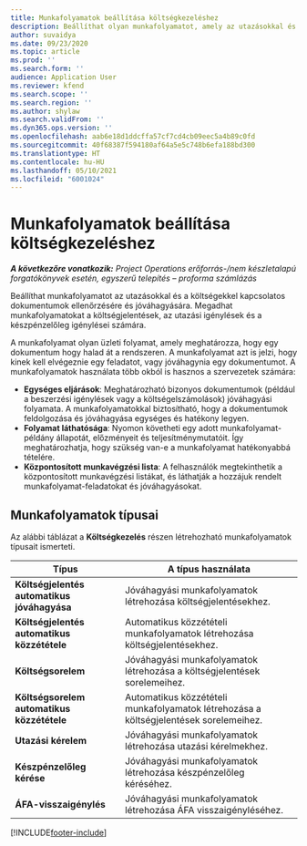 ```yaml
---
title: Munkafolyamatok beállítása költségkezeléshez
description: Beállíthat olyan munkafolyamatot, amely az utazásokkal és a költségekkel kapcsolatos dokumentumok ellenőrzésére és jóváhagyására szolgál.
author: suvaidya
ms.date: 09/23/2020
ms.topic: article
ms.prod: ''
ms.search.form: ''
audience: Application User
ms.reviewer: kfend
ms.search.scope: ''
ms.search.region: ''
ms.author: shylaw
ms.search.validFrom: ''
ms.dyn365.ops.version: ''
ms.openlocfilehash: aab6e18d1ddcffa57cf7cd4cb09eec5a4b89c0fd
ms.sourcegitcommit: 40f68387f594180af64a5e5c748b6efa188bd300
ms.translationtype: HT
ms.contentlocale: hu-HU
ms.lasthandoff: 05/10/2021
ms.locfileid: "6001024"
---
```

# <a name="set-up-workflows-for-expense-management"></a>Munkafolyamatok beállítása költségkezeléshez

_**A következőre vonatkozik:** Project Operations erőforrás-/nem készletalapú forgatókönyvek esetén, egyszerű telepítés – proforma számlázás_

Beállíthat munkafolyamatot az utazásokkal és a költségekkel kapcsolatos dokumentumok ellenőrzésére és jóváhagyására. Megadhat munkafolyamatokat a költségjelentések, az utazási igénylések és a készpénzelőleg igénylései számára.

A munkafolyamat olyan üzleti folyamat, amely meghatározza, hogy egy dokumentum hogy halad át a rendszeren. A munkafolyamat azt is jelzi, hogy kinek kell elvégeznie egy feladatot, vagy jóváhagynia egy dokumentumot. A munkafolyamatok használata több okból is hasznos a szervezetek számára:

- **Egységes eljárások**: Meghatározható bizonyos dokumentumok (például a beszerzési igénylések vagy a költségelszámolások) jóváhagyási folyamata. A munkafolyamatokkal biztosítható, hogy a dokumentumok feldolgozása és jóváhagyása egységes és hatékony legyen.
- **Folyamat láthatósága**: Nyomon követheti egy adott munkafolyamat-példány állapotát, előzményeit és teljesítménymutatóit. Így meghatározhatja, hogy szükség van-e a munkafolyamat hatékonyabbá tételére.
- **Központosított munkavégzési lista**: A felhasználók megtekinthetik a központosított munkavégzési listákat, és láthatják a hozzájuk rendelt munkafolyamat-feladatokat és jóváhagyásokat. 

## <a name="workflow-types"></a>Munkafolyamatok típusai

Az alábbi táblázat a **Költségkezelés** részen létrehozható munkafolyamatok típusait ismerteti.


|              <strong>Típus</strong>              |                   <strong>A típus használata</strong>                   |
|-------------------------------------------------|-----------------------------------------------------------------------|
|   <strong>Költségjelentés automatikus jóváhagyása</strong> |            Jóváhagyási munkafolyamatok létrehozása költségjelentésekhez.             |
|  <strong>Költségjelentés automatikus közzététele</strong>   |        Automatikus közzétételi munkafolyamatok létrehozása költségjelentésekhez.        |
|       <strong>Költségsorelem</strong>        |     Jóváhagyási munkafolyamatok létrehozása a költségjelentések sorelemeihez.      |
| <strong>Költségsorelem automatikus közzététele</strong> | Automatikus közzétételi munkafolyamatok létrehozása a költségjelentések sorelemeihez. |
|       <strong>Utazási kérelem</strong>       |          Jóváhagyási munkafolyamatok létrehozása utazási kérelmekhez.           |
|      <strong>Készpénzelőleg kérése</strong>      |         Jóváhagyási munkafolyamatok létrehozása készpénzelőleg kéréséhez.          |
|        <strong>ÁFA-visszaigénylés</strong>        | Jóváhagyási munkafolyamatok létrehozása ÁFA visszaigényléséhez.  |


[!INCLUDE[footer-include](../includes/footer-banner.md)]